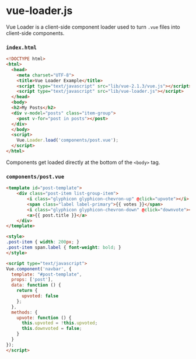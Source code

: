 # vue-loader.js

Vue Loader is a client-side component loader used to turn `.vue` files into client-side components.

### `index.html`
```html
<!DOCTYPE html>
<html>
  <head>
    <meta charset="UTF-8">
    <title>Vue Loader Example</title>
    <script type="text/javascript" src="lib/vue-2.1.3/vue.js"></script>
    <script type="text/javascript" src="lib/vue-loader.js"></script>
  </head>
  <body>
  <h2>My Posts</h2>
  <div v-model="posts" class="item-group">
    <post v-for="post in posts"></post>
  </div>
  </body>
  <script>
    Vue.Loader.load('components/post.vue');
  </script>
</html>
```

Components get loaded directly at the bottom of the `<body>` tag.

### `components/post.vue`
```html
<template id="post-template">
    <div class="post-item list-group-item">
        <i class="glyphicon glyphicon-chevron-up" @click="upvote"></i>
        <span class="label label-primary">{{ votes }}</span>
        <i class="glyphicon glyphicon-chevron-down" @click="downvote"></i>
        <a>{{ post.title }}</a>
    </div>
</template>

<style>
.post-item { width: 200px; }
.post-item span.label { font-weight: bold; }
</style>

<script type="text/javascript">
Vue.component('navbar', {
  template: "#post-template",
  props: ['post'],
  data: function () {
    return {
      upvoted: false
    };
  },
  methods: {
    upvote: function () {
      this.upvoted = !this.upvoted;
      this.downvoted = false;
    }
  }
});
</script>
